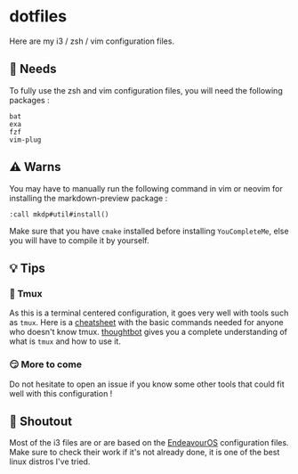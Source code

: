 # dotfiles
Here are my i3 / zsh / vim configuration files. 

## :file_folder: Needs
To fully use the zsh and vim configuration files, you will need the following
packages :
```shell
bat
exa
fzf
vim-plug
```

## :warning: Warns
You may have to manually run the following command in vim or neovim for
installing the markdown-preview package :
```vim
:call mkdp#util#install()
```
Make sure that you have `cmake` installed before installing `YouCompleteMe`,
else you will have to compile it by yourself.

## :bulb: Tips

### :shell: Tmux
As this is a terminal centered configuration, it goes very well with tools such
as `tmux`. Here is a [cheatsheet](/TMUX.md) with the basic commands needed for anyone who
doesn't know tmux. [thoughtbot](https://thoughtbot.com/upcase/tmux) gives you a
complete understanding of what is `tmux` and how to use it.

### :smirk: More to come
Do not hesitate to open an issue if you know some other tools that could fit
well with this configuration !

## :loudspeaker: Shoutout
Most of the i3 files are or are based on the [EndeavourOS](https://endeavouros.com) configuration files.\
Make sure to check their work if it's not already done, it is one of the best
linux distros I've tried.

